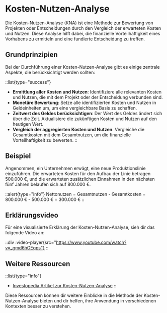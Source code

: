 # Kosten-Nutzen-Analyse

Die Kosten-Nutzen-Analyse (KNA) ist eine Methode zur Bewertung von Projekten oder Entscheidungen durch den Vergleich der erwarteten Kosten und Nutzen. Diese Analyse hilft dabei, die finanzielle Vorteilhaftigkeit eines Vorhabens zu ermitteln und eine fundierte Entscheidung zu treffen.

## Grundprinzipien

Bei der Durchführung einer Kosten-Nutzen-Analyse gibt es einige zentrale Aspekte, die berücksichtigt werden sollten:

::list{type="success"}
- **Ermittlung aller Kosten und Nutzen**: Identifiziere alle relevanten Kosten und Nutzen, die mit dem Projekt oder der Entscheidung verbunden sind.
- **Monetäre Bewertung**: Setze alle identifizierten Kosten und Nutzen in Geldeinheiten um, um eine vergleichbare Basis zu schaffen.
- **Zeitwert des Geldes berücksichtigen**: Der Wert des Geldes ändert sich über die Zeit. Aktualisiere die zukünftigen Kosten und Nutzen auf den heutigen Wert.
- **Vergleich der aggregierten Kosten und Nutzen**: Vergleiche die Gesamtkosten mit dem Gesamtnutzen, um die finanzielle Vorteilhaftigkeit zu bewerten.
::

## Beispiel

Angenommen, ein Unternehmen erwägt, eine neue Produktionslinie einzuführen. Die erwarteten Kosten für den Aufbau der Linie betragen 500.000 €, und die erwarteten zusätzlichen Einnahmen in den nächsten fünf Jahren belaufen sich auf 800.000 €.

::alert{type="info"}
Nettonutzen = Gesamtnutzen - Gesamtkosten = 800.000 € - 500.000 € = 300.000 €
::

## Erklärungsvideo

Für eine visualisierte Erklärung der Kosten-Nutzen-Analyse, sieh dir das folgende Video an:

::div
  :video-player{src="https://www.youtube.com/watch?v=_gmd6hGEqps"}
::

## Weitere Ressourcen

::list{type="info"}
- [Investopedia Artikel zur Kosten-Nutzen-Analyse](https://www.investopedia.com/terms/c/cost-benefitanalysis.asp)
::

Diese Ressourcen können dir weitere Einblicke in die Methode der Kosten-Nutzen-Analyse bieten und dir helfen, ihre Anwendung in verschiedenen Kontexten besser zu verstehen.

